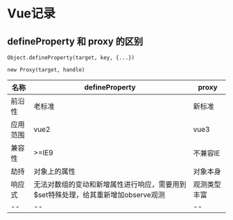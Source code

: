 
# Vue记录

## defineProperty 和 proxy 的区别

`Object.defineProperty(target, key, {...})`

`new Proxy(target, handle)`

| 名称 | defineProperty | proxy |
| -- | -- | -- |
| 前沿性 | 老标准 | 新标准 |
| 应用范围 | vue2 | vue3 |
| 兼容性 | >=IE9 | 不兼容IE |
| 劫持 | 对象上的属性 | 对象本身 |
| 响应式 | 无法对数组的变动和新增属性进行响应，需要用到$set特殊处理，给其重新增加observe观测 | 观测类型丰富 |
| -- | -- | -- |